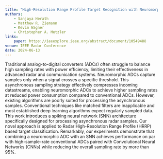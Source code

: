 ```yaml
---
title: "High-Resolution Range Profile Target Recognition with Neuromorphic ADCs and Spiking Neural Networks"
authors:
    - Sanjaya Herath
    - Matthew R. Ziemann
    - Kevin Wagner
    - Christopher A. Metzler
links:
    paper: https://ieeexplore.ieee.org/abstract/document/10549488
venue: IEEE Radar Conference
date: 2024-06-13
---
```


Traditional analog-to-digital converters (ADCs) often struggle to balance high sampling rates with power efficiency, limiting their effectiveness in advanced radar and communication systems. Neuromorphic ADCs capture samples only when a signal crosses a specific threshold. This asynchronous sampling strategy effectively compresses incoming datastreams, enabling neuromorphic ADCs to achieve higher sampling rates at reduced power consumption compared to conventional ADCs. However, existing algorithms are poorly suited for processing the asynchronous samples. Conventional techniques like matched filters are inapplicable and most established deep learning algorithms expect regularly sampled data. This work introduces a spiking neural network (SNN) architecture specifically designed for processing asynchronous radar samples. Our novel approach is applied to Radar High-Resolution Range Profile (HRRP) based target classification. Remarkably, our experiments demonstrate that combining a neuromorphic ADC with an SNN achieves performance on par with high-sample-rate conventional ADCs paired with Convolutional Neural Networks (CNNs) while reducing the overall sampling rate by more than 95%.
